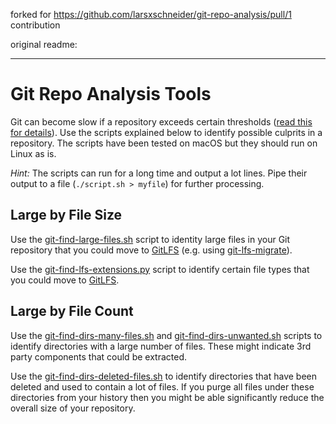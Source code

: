 forked for https://github.com/larsxschneider/git-repo-analysis/pull/1 contribution

original readme:

---

# Git Repo Analysis Tools

Git can become slow if a repository exceeds certain thresholds ([read this for details](http://larsxschneider.github.io/2016/09/21/large-git-repos)). Use the scripts explained below to identify possible culprits in a repository. The scripts have been tested on macOS but they should run on Linux as is.

_Hint:_ The scripts can run for a long time and output a lot lines. Pipe their output to a file (`./script.sh > myfile`) for further processing.

## Large by File Size
Use the [git-find-large-files.sh](git-find-large-files.sh) script to identity large files in your Git repository that you could move to [GitLFS](https://git-lfs.github.com/) (e.g. using [git-lfs-migrate](https://github.com/bozaro/git-lfs-migrate)).

Use the [git-find-lfs-extensions.py](git-find-lfs-extensions.py) script to identify certain file types that you could move to [GitLFS](https://git-lfs.github.com/).

## Large by File Count
Use the [git-find-dirs-many-files.sh](git-find-dirs-many-files.sh) and [git-find-dirs-unwanted.sh](git-find-dirs-unwanted.sh) scripts to identify directories with a large number of files. These might indicate 3rd party components that could be extracted.

Use the [git-find-dirs-deleted-files.sh](git-find-dirs-deleted-files.sh) to identify directories that have been deleted and used to contain a lot of files. If you purge all files under these directories from your history then you might be able significantly reduce the overall size of your repository.


